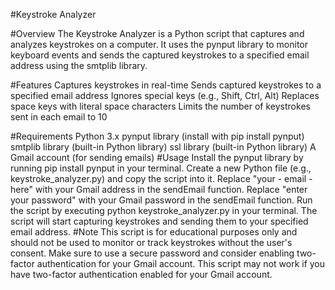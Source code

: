 #Keystroke Analyzer

#Overview
The Keystroke Analyzer is a Python script that captures and analyzes keystrokes on a computer. It uses the pynput library to monitor keyboard events and sends the captured keystrokes to a specified email address using the smtplib library.

#Features
Captures keystrokes in real-time
Sends captured keystrokes to a specified email address
Ignores special keys (e.g., Shift, Ctrl, Alt)
Replaces space keys with literal space characters
Limits the number of keystrokes sent in each email to 10

#Requirements
Python 3.x
pynput library (install with pip install pynput)
smtplib library (built-in Python library)
ssl library (built-in Python library)
A Gmail account (for sending emails)
#Usage
Install the pynput library by running pip install pynput in your terminal.
Create a new Python file (e.g., keystroke_analyzer.py) and copy the script into it.
Replace "your - email - here" with your Gmail address in the sendEmail function.
Replace "enter your password" with your Gmail password in the sendEmail function.
Run the script by executing python keystroke_analyzer.py in your terminal.
The script will start capturing keystrokes and sending them to your specified email address.
#Note
This script is for educational purposes only and should not be used to monitor or track keystrokes without the user's consent.
Make sure to use a secure password and consider enabling two-factor authentication for your Gmail account.
This script may not work if you have two-factor authentication enabled for your Gmail account.
